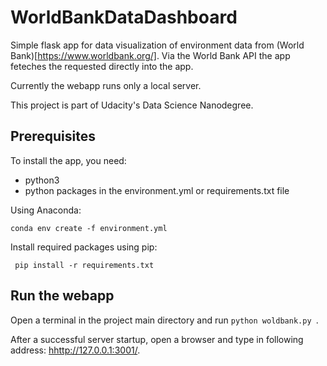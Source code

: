 # WorldBankDataDashboard
Simple flask app for data visualization of environment data from (World Bank)[https://www.worldbank.org/]. Via the World Bank API the app feteches the requested directly into the app.  

Currently the webapp runs only a local server.

This project is part of Udacity's Data Science Nanodegree.


## Prerequisites

To install the app, you need:
- python3
- python packages in the environment.yml or requirements.txt file
 
Using Anaconda:
```
conda env create -f environment.yml
```

Install required packages using pip:
``` 
 pip install -r requirements.txt
```


## Run the webapp

Open a terminal in the project main directory and run ```python woldbank.py ```.

After a successful server startup, open a browser and type in following address: [hhttp://127.0.0.1:3001/](http://127.0.0.1:3001/).
